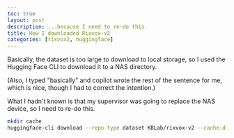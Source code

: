 ```yaml
---
toc: true
layout: post
description: ...because I need to re-do this.
title: How I downloaded Rixvox-v2
categories: [rixvox2, huggingface]
---
```


<!-- Basically, the dataset is too large to download directly, so I used the Hugging Face CLI to download it into a local cache directory. -->

Basically, the dataset is too large to download to local storage, so I used the Hugging Face CLI to download it to a NAS directory.

(Also, I typed "basically" and copilot wrote the rest of the sentence for me, which is nice, though I had to correct the intention.)

What I hadn't known is that my supervisor was going to replace the NAS device, so I need to re-do this.

```bash
mkdir cache
huggingface-cli download --repo-type dataset KBLab/rixvox-v2 --cache-dir ./cache
```